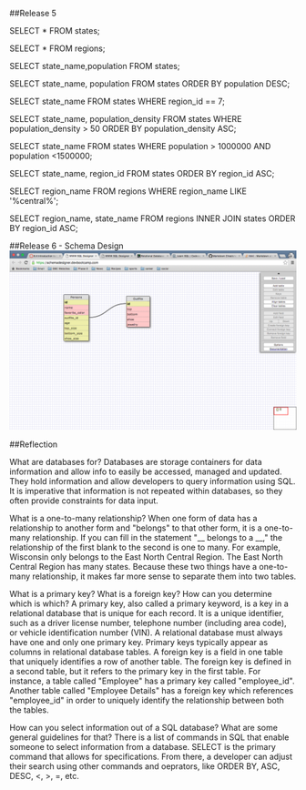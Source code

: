 ##Release 5
<!-- #1 -->
SELECT  * FROM states;
<!-- #2 -->
SELECT * FROM regions;
<!-- #3 -->
SELECT state_name,population FROM states;
<!-- 4 -->
SELECT state_name, population FROM states
ORDER BY population DESC;
<!-- 5 -->
SELECT state_name FROM states WHERE region_id == 7;
<!-- 6 -->
SELECT state_name, population_density FROM states WHERE population_density > 50
ORDER BY population_density ASC;
<!-- 7 -->
SELECT state_name FROM states WHERE population > 1000000 AND population <1500000;
<!-- 8 -->
SELECT state_name, region_id FROM states
ORDER BY region_id ASC;
<!-- 9 -->
SELECT region_name FROM regions WHERE region_name LIKE '%central%';
<!-- 10 - Return to -->
SELECT region_name, state_name FROM regions INNER JOIN states ORDER BY region_id ASC;

##Release 6 - Schema Design
![Schema Design](screen_shot.png)

##Reflection

What are databases for?
Databases are storage containers for data information and allow info to easily be accessed, managed and updated. They hold information and allow developers to query information using SQL. It is imperative that information is not repeated within databases, so they often provide constraints for data input.

What is a one-to-many relationship?
When one form of data has a relationship to another form and "belongs" to that other form, it is a one-to-many relationship. If you can fill in the statement "__ belongs to a __," the relationship of the first blank to the second is one to many.  For example, Wisconsin only belongs to the East North Central Region. The East North Central Region has many states. Because these two things have a one-to-many relationship, it makes far more sense to separate them into two tables.

What is a primary key? What is a foreign key? How can you determine which is which?
A primary key, also called a primary keyword, is a key in a relational database that is unique for each record. It is a unique identifier, such as a driver license number, telephone number (including area code), or vehicle identification number (VIN). A relational database must always have one and only one primary key. Primary keys typically appear as columns in relational database tables.
A foreign key is a field in one table that uniquely identifies a row of another table. The foreign key is defined in a second table, but it refers to the primary key in the first table. For instance, a table called "Employee" has a primary key called "employee_id". Another table called "Employee Details" has a foreign key which references "employee_id" in order to uniquely identify the relationship between both the tables.

How can you select information out of a SQL database? What are some general guidelines for that?
There is a list of commands in SQL that enable someone to select information from a database. SELECT is the primary command that allows for specifications. From there, a developer can adjust their search using other commands and oeprators, like ORDER BY, ASC, DESC, <, >, =, etc.
